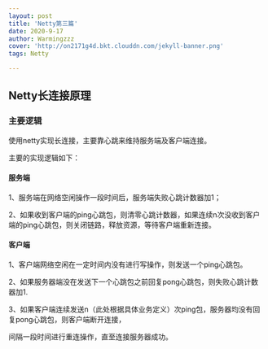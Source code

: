 ```yaml
---
layout: post
title: 'Netty第三篇'
date: 2020-9-17
author: Warmingzzz
cover: 'http://on2171g4d.bkt.clouddn.com/jekyll-banner.png'
tags: Netty

---
```


## Netty长连接原理

### 主要逻辑

使用netty实现长连接，主要靠心跳来维持服务端及客户端连接。

主要的实现逻辑如下：

#### 服务端

1、服务端在网络空闲操作一段时间后，服务端失败心跳计数器加1；

2、如果收到客户端的ping心跳包，则清零心跳计数器，如果连续n次没收到客户端的ping心跳包，则关闭链路，释放资源，等待客户端重新连接。

#### 客户端

1、客户端网络空闲在一定时间内没有进行写操作，则发送一个ping心跳包。

2、如果服务器端没在发送下一个心跳包之前回复pong心跳包，则失败心跳计数器加1.

3、如果客户端连续发送n（此处根据具体业务定义）次ping包，服务器均没有回复pong心跳包，则客户端断开连接，

间隔一段时间进行重连操作，直至连接服务器成功。